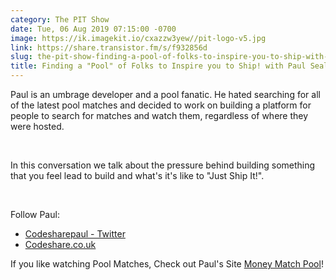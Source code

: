 ```yaml
---
category: The PIT Show
date: Tue, 06 Aug 2019 07:15:00 -0700
image: https://ik.imagekit.io/cxazzw3yew//pit-logo-v5.jpg
link: https://share.transistor.fm/s/f932856d
slug: the-pit-show-finding-a-pool-of-folks-to-inspire-you-to-ship-with-paul-seal
title: Finding a "Pool" of Folks to Inspire you to Ship! with Paul Seal
---
```


<p>Paul is an umbrage developer and a pool fanatic. He hated searching for all of the latest pool matches and decided to work on building a platform for people to search for matches and watch them, regardless of where they were hosted. </p><p><br /></p><p>In this conversation we talk about the pressure behind building something that you feel lead to build and what's it's like to "Just Ship It!". </p><p><br /></p><p>Follow Paul:</p><ul>
<li><a href="https://twitter.com/Codesharepaul">Codesharepaul - Twitter</a></li>
<li><a href="https://Codeshare.co.uk">Codeshare.co.uk</a></li>
</ul><p>If you like watching Pool Matches, Check out Paul's Site <a href="http://moneymatchpool.com">Money Match Pool</a>!</p>